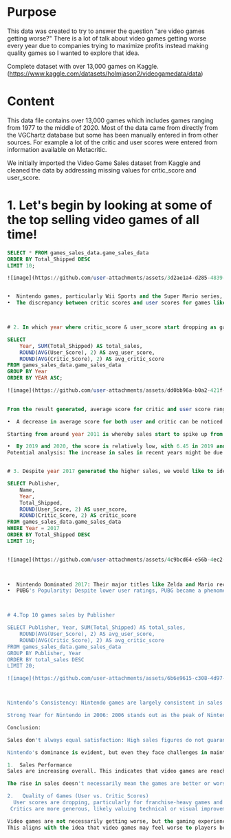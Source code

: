 # Purpose
This data was created to try to answer the question "are video games getting worse?" There is a lot of talk about video games getting worse every year due to companies trying to maximize profits instead making quality games so I wanted to explore that idea.

Complete dataset with over 13,000 games on Kaggle. (https://www.kaggle.com/datasets/holmjason2/videogamedata/data)

# Content
This data file contains over 13,000 games which includes games ranging from 1977 to the middle of 2020. Most of the data came from directly from the VGChartz database but some has been manually entered in from other sources. For example a lot of the critic and user scores were entered from information available on Metacritic.

We initially imported the Video Game Sales dataset from Kaggle and cleaned the data by addressing missing values for critic_score and user_score.

# 1. Let's begin by looking at some of the top selling video games of all time!

```sql 
SELECT * FROM games_sales_data.game_sales_data
ORDER BY Total_Shipped DESC
LIMIT 10;

![image](https://github.com/user-attachments/assets/3d2ae1a4-d285-4839-aae2-7508f41c6cfa)


•  Nintendo games, particularly Wii Sports and the Super Mario series, demonstrate that strong sales and high user satisfaction can coexist, especially when developers maintain a focus on fun and accessibility.
•  The discrepancy between critic scores and user scores for games like PUBG and Minecraft shows that innovative ideas can lead to massive sales, but may also lead to mixed user reception, particularly if the game is unfinished or lacking polish in certain areas.



# 2. In which year where critic_score & user_score start dropping as games sales improve. 

SELECT 
    Year, SUM(Total_Shipped) AS total_sales, 
    ROUND(AVG(User_Score), 2) AS avg_user_score, 
    ROUND(AVG(Critic_Score), 2) AS avg_critic_score
FROM games_sales_data.game_sales_data
GROUP BY Year
ORDER BY YEAR ASC;

![image](https://github.com/user-attachments/assets/dd0bb96a-b0a2-421f-a03b-fbbe5551d07b)

 
From the result generated, average score for critic and user score ranging from 8 to 9 from year 1981 to 2010. 

•  A decrease in average score for both user and critic can be noticed from 2011 onward, particularly between 2011 (6.59) and 2013 (6.98), where it starts to hover between 6 and 7.

Starting from around year 2011 is whereby sales start to spike up from 173mil to year 2017 with 307.35mil of generated sales, suggesting that despite high sales, the quality perception (both from users and critics) might not have been as high.

•  By 2019 and 2020, the score is relatively low, with 6.45 in 2019 and 7.5 in 2020.
Potential analysis: The increase in sales in recent years might be due to greater accessibility or market expansion (e.g., digital distribution, wider audience reach), while the decline in user and critic scores might reflect issues with product quality, audience saturation, or other factors that affect perception.


# 3. Despite year 2017 generated the higher sales, we would like to identify which publishers and games contributed to the highest sales, along with the critic_scores and user_score

SELECT Publisher,
    Name, 
    Year, 
    Total_Shipped, 
    ROUND(User_Score, 2) AS user_score, 
    ROUND(Critic_Score, 2) AS critic_score
FROM games_sales_data.game_sales_data
WHERE Year = 2017
ORDER BY Total_Shipped DESC
LIMIT 10;


![image](https://github.com/user-attachments/assets/4c9bcd64-e56b-4ec2-8d65-dcc0dc5a752a)

 

•  Nintendo Dominated 2017: Their major titles like Zelda and Mario received perfect or near-perfect scores and performed strongly in sales.
•  PUBG's Popularity: Despite lower user ratings, PUBG became a phenomenon and had the highest sales, indicating that the battle royale genre was a major draw.



# 4.Top 10 games sales by Publisher

SELECT Publisher, Year, SUM(Total_Shipped) AS total_sales, 
    ROUND(AVG(User_Score), 2) AS avg_user_score, 
    ROUND(AVG(Critic_Score), 2) AS avg_critic_score
FROM games_sales_data.game_sales_data
GROUP BY Publisher, Year
ORDER BY total_sales DESC
LIMIT 20;

![image](https://github.com/user-attachments/assets/6b6e9615-c308-4d97-9704-b7459b4bbba1)



Nintendo’s Consistency: Nintendo games are largely consistent in sales and in maintaining positive reception from both users and critics.

Strong Year for Nintendo in 2006: 2006 stands out as the peak of Nintendo's success with 120.96 million units sold, and solid user and critic ratings.’

Conclusion:

Sales don't always equal satisfaction: High sales figures do not guarantee positive user reception. Games like PUBG and some EA Sports titles show that success can be driven by external factors (genre trends, marketing, or timing), while users may not always be satisfied.

Nintendo's dominance is evident, but even they face challenges in maintaining consistent user satisfaction year over year.

1.	Sales Performance
Sales are increasing overall. This indicates that video games are reaching a wider audience, which in some cases can be seen as a positive trend (more people enjoying games).

The rise in sales doesn't necessarily mean the games are better or worse — commercial success can come from trends (like battle royales, nostalgia, or microtransactions).

2.	 Quality of Games (User vs. Critic Scores)
  User scores are dropping, particularly for franchise-heavy games and games with monetization strategies (microtransactions, DLCs, etc.).
 Critics are more generous, likely valuing technical or visual improvements, but users are increasingly dissatisfied, especially with annual releases that often don't innovate enough or seem designed to maximize profit.

Video games are not necessarily getting worse, but the gaming experience is changing. The commercial aspect is stronger than ever, but the creative freedom and player satisfaction may be diminishing in favor of profit-driven decisions.
This aligns with the idea that video games may feel worse to players because business models and industry practices are often compromising the quality of the games themselves.
